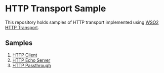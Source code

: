# HTTP Transport Sample
This repository holds samples of HTTP transport implemented using [WSO2 HTTP Transport](https://github.com/wso2/transport-http).

## Samples
1. [HTTP Client](./src/main/java/lk/avix/http/client/HttpClient.java)
2. [HTTP Echo Server](./src/main/java/lk/avix/http/listener/HttpEchoServer.java)
3. [HTTP Passthrough](./src/main/java/lk/avix/http/passthrough/HttpPassthrough.java)